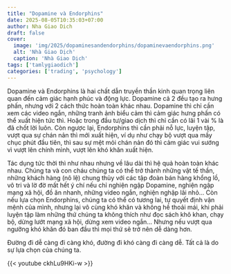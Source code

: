 ```yaml
---
title: "Dopamine và Endorphins"
date: 2025-08-05T10:35:03+07:00
author: Nha Giao Dich
draft: false
cover:
  image: 'img/2025/dopaminesandendorphins/dopaminevaendorphins.png'
  alt: 'Nhà Giao Dịch'
  caption: 'Nhà Giao Dịch'
tags: ['tamlygiaodich']
categories: ['trading', 'psychology']
---
```


Dopamine và Endorphins là hai chất dẫn truyền thần kinh quan trọng liên quan đến cảm giác hạnh phúc và động lực. Dopamine cả 2 đều tạo ra hưng phấn, nhưng với 2 cách thức hoàn toàn khác nhau. Dopamine thì chỉ cần xem các video ngắn, những tranh ảnh biểu cảm thì cảm giác hưng phấn có thể xuất hiện tức thì. Hoặc trong đầu tư/giao dịch thì chỉ cần có lãi 1 vài % là đã chốt lời luôn. Còn ngược lại, Endorphins thì cần phải nỗ lực, luyện tập, vượt qua sự chán nản thì mới xuất hiện, ví dụ như chạy bộ vượt qua mấy chục phút đầu tiên, thì sau sự mệt mỏi chán nản đó thì cảm giác vui sướng vì vượt lên chính mình, vượt lên khó khăn xuất hiện.

Tác dụng tức thời thì như nhau nhưng về lâu dài thì hệ quả hoàn toàn khác nhau. Chúng ta và con cháu chúng ta có thể trở thành những vật tế thần, những khách hàng (nô lệ) chung thủy với các tập đoàn bán hàng khổng lồ, vô tri và lờ đờ mất hết ý chí nếu chỉ nghiện ngập Dopamine, nghiện ngập mạng xã hội, đồ ăn nhanh, những video ngắn, nghiện nghập lãi nhỏ... Còn nếu lựa chọn Endorphins, chúng ta có thể có tương lai, tự quyết định vận mệnh của mình, nhưng lại vô cùng khó khăn và không hề thoải mái, khi phải luyện tập làm những thứ chúng ta không thích như đọc sách khô khan, chạy bộ, dừng lướt mạng xã hội, dừng xem video ngắn... Nhưng nếu vượt qua ngưỡng khó khăn đó ban đầu thì mọi thứ sẽ trở nên dễ dàng hơn.

Đường đi dễ càng đi càng khó, đường đi khó càng đi càng dễ. Tất cả là do sự lựa chọn của chúng ta.

{{< youtube ckhLu9HKi-w >}}